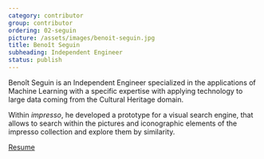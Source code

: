 ```yaml
---
category: contributor
group: contributor
ordering: 02-seguin
picture: /assets/images/benoit-seguin.jpg
title: Benoît Seguin
subheading: Independent Engineer
status: publish
---
```


Benoît Seguin is an Independent Engineer specialized in the applications of Machine Learning with a specific expertise with applying technology to large data coming from the Cultural Heritage domain.

Within *impresso*, he developed a prototype for a visual search engine, that allows to search within the pictures and iconographic elements of the impresso collection and explore them by similarity.

[Resume](https://profile.benoitseguin.net/uploads/Resume.pdf)
